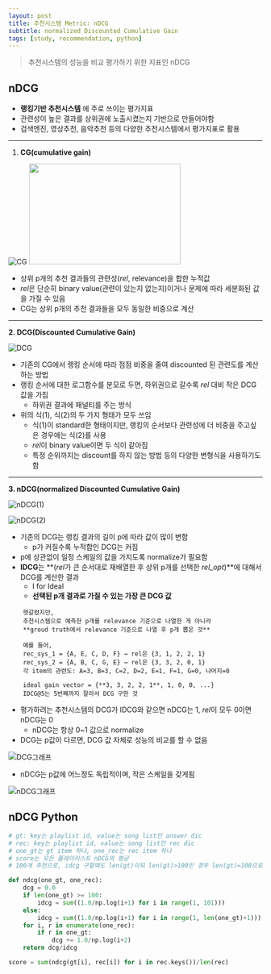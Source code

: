 ```yaml
---
layout: post
title: 추천시스템 Metric: nDCG
subtitle: normalized Discounted Cumulative Gain
tags: [study, recommendation, python]
---
```

> 추천시스템의 성능을 비교 평가하기 위한 지표인 nDCG

## nDCG

- **랭킹기반 추천시스템** 에 주로 쓰이는 평가지표
- 관련성이 높은 결과를 상위권에 노출시켰는지 기반으로 만들어야함
- 검색엔진, 영상추천, 음악추천 등의 다양한 추천시스템에서 평가지표로 활용

---

1. **CG(cumulative gain)**

![CG](https://joyae.github.io/img/nDCG/Untitled.png)
<img src="https://joyae.github.io/img/nDCG/Untitled.png" width="300" height="200">

- 상위 p개의 추천 결과들의 관련성(*rel*, relevance)을 합한 누적값
- *rel*은 단순히 binary value(관련이 있는지 없는지)이거나 문제에 따라 세분화된 값을 가질 수 있음
- CG는 상위 p개의 추천 결과들을 모두 동일한 비중으로 계산

---  

**2. DCG(Discounted Cumulative Gain)**

![DCG](https://joyae.github.io/img/nDCG/Untitled1.png)

- 기존의 CG에서 랭킹 순서에 따라 점점 비중을 줄여 discounted 된 관련도를 계산하는 방법
- 랭킹 순서에 대한 로그함수를 분모로 두면, 하위권으로 갈수록 *rel* 대비 작은 DCG 값을 가짐
    - 하위권 결과에 패널티를 주는 방식
- 위의 식(1), 식(2)의 두 가지 형태가 모두 쓰임
    - 식(1)이 standard한 형태이지만, 랭킹의 순서보다 관련성에 더 비중을 주고싶은 경우에는 식(2)를 사용
    - *rel*이 binary value이면 두 식이 같아짐
    - 특정 순위까지는 discount를 하지 않는 방법 등의 다양한 변형식을 사용하기도 함

---

**3. nDCG(normalized Discounted Cumulative Gain)**

![nDCG(1)](https://joyae.github.io/img/nDCG/Untitled2.png)

![nDCG(2)](https://joyae.github.io/img/nDCG/Untitled3.png)

- 기존의 DCG는 랭킹 결과의 길이 p에 따라 값이 많이 변함
    - p가 커질수록 누적합인 DCG는 커짐
- p에 상관없이 일정 스케일의 값을 가지도록 normalize가 필요함
- **IDCG**는 **(*rel*가 큰 순서대로 재배열한 후 상위 p개를 선택한 *rel_opt*)**에 대해서 DCG를 계산한 결과
    - I for Ideal
    - **선택된 p개 결과로 가질 수 있는 가장 큰 DCG 값**

```
    헷갈렸지만,
    추천시스템으로 예측한 p개를 relevance 기준으로 나열한 게 아니라
    **groud truth에서 relevance 기준으로 나열 후 p개 뽑은 것**

    예를 들어,
    rec_sys_1 = {A, E, C, D, F} → rel은 {3, 1, 2, 2, 1}
    rec_sys_2 = {A, B, C, G, E} → rel은 {3, 3, 2, 0, 1}
    각 item의 관련도: A=3, B=3, C=2, D=2, E=1, F=1, G=0, 나머지=0

    ideal gain vector = {**3, 3, 2, 2, 1**, 1, 0, 0, ...}
    IDCG@5는 5번째까지 잘라서 DCG 구한 것
```  

- 평가하려는 추천시스템의 DCG가 IDCG와 같으면 nDCG는 1, *rel*이 모두 0이면 nDCG는 0
    - nDCG는 항상 0~1 값으로 normalize
- DCG는 p값이 다르면, DCG 값 자체로 성능의 비교를 할 수 없음

![DCG그래프](https://joyae.github.io/img/nDCG/Untitled4.png)

- nDCG는 p값에 어느정도 독립적이며, 작은 스케일을 갖게됨

![nDCG그래프](https://joyae.github.io/img/nDCG/Untitled5.png)

## nDCG Python

```python
# gt: key는 playlist id, value는 song list인 answer dic
# rec: key는 playlist id, value는 song list인 rec dic
# one_gt는 gt item 하나, one_rec는 rec item 하나
# score는 모든 플레이리스트 nDCG의 평균
# 100개 추천으로, idcg 구할때도 len(gt)이되 len(gt)>100인 경우 len(gt)=100으로 두고 계산

def ndcg(one_gt, one_rec):
	dcg = 0.0
	if len(one_gt) >= 100:
		idcg = sum((1.0/np.log(i+1) for i in range(1, 101)))
	else:
		idcg = sum((1.0/np.log(i+1) for i in range(1, len(one_gt)+1)))
	for i, r in enumerate(one_rec):
		if r in one_gt:
			dcg += 1.0/np.log(i+2)
	return dcg/idcg

score = sum(ndcg(gt[i], rec[i]) for i in rec.keys())/len(rec)
```
